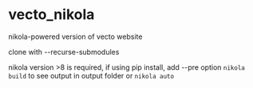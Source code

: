 # vecto_nikola

nikola-powered version of vecto website

clone with --recurse-submodules

nikola version >8 is required, if using pip install, add --pre option
`nikola build` to see output in output folder or `nikola auto` 

